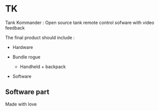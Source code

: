 # TK
Tank Kommander : Open source tank remote control sofware with video feedback

The final product should include :

* Hardware
  
 * Bundle rogue
   
     * Handheld + backpack
  
* Software
## Software part

Made with love
